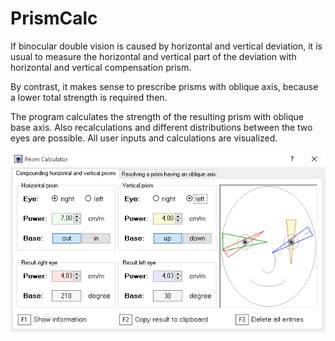 # PrismCalc

If binocular double vision is caused by horizontal and vertical deviation, it is usual to measure the horizontal and vertical part of the deviation with horizontal and vertical compensation prism.

By contrast, it makes sense to prescribe prisms with oblique axis, because a lower total strength is required then.

The program calculates the strength of the resulting prism with oblique base axis. Also recalculations and different distributions between the two eyes are possible. All user inputs and calculations are visualized.

![Screenshot](Screenshot.gif)

